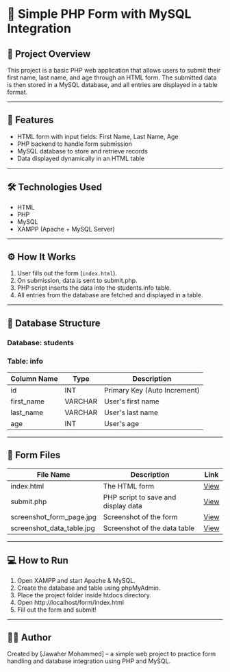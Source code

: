 # 📝 Simple PHP Form with MySQL Integration

## 📌 Project Overview
This project is a basic PHP web application that allows users to submit their first name, last name, and age through an HTML form. The submitted data is then stored in a MySQL database, and all entries are displayed in a table format.

---

## 🚀 Features
- HTML form with input fields: First Name, Last Name, Age  
- PHP backend to handle form submission  
- MySQL database to store and retrieve records  
- Data displayed dynamically in an HTML table  

---

## 🛠 Technologies Used
- HTML
- PHP
- MySQL
- XAMPP (Apache + MySQL Server)

---

## ⚙️ How It Works
1. User fills out the form (`index.html`).
2. On submission, data is sent to submit.php.
3. PHP script inserts the data into the students.info table.
4. All entries from the database are fetched and displayed in a table.

---

## 🧱 Database Structure

### Database: students
### Table: info

| Column Name  | Type    | Description           |
|--------------|---------|-----------------------|
| id         | INT     | Primary Key (Auto Increment) |
| first_name | VARCHAR | User's first name     |
| last_name  | VARCHAR | User's last name      |
| age        | INT     | User's age            |

---

## 📁 Form Files

| File Name     | Description                      | Link |
|---------------|----------------------------------|------|
| index.html  | The HTML form                    | [View](./index.html) |
| submit.php  | PHP script to save and display data | [View](./submit.php) |
| screenshot_form_page.jpg | Screenshot of the form     | [View](./screenshots/https://github.com/JawaherMQ5/Simple-FormDB/blob/main/Form.png) |
| screenshot_data_table.jpg | Screenshot of the data table | [View](./screenshots/screenshot_data_table.jpg) |

---
## 💻 How to Run
1. Open XAMPP and start Apache & MySQL.
2. Create the database and table using phpMyAdmin.
3. Place the project folder inside htdocs directory.
4. Open http://localhost/form/index.html
5. Fill out the form and submit!

---

## 👩‍💻 Author
Created by [Jawaher Mohammed] – a simple web project to practice form handling and database integration using PHP and MySQL.
